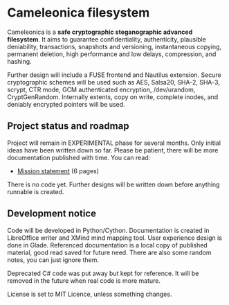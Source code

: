   Cameleonica filesystem
==========================

Cameleonica is a **safe cryptographic steganographic advanced filesystem**. It aims to guarantee confidentiality, authenticity, plausible deniability, transactions, snapshots and versioning, instantaneous copying, permanent deletion, high performance and low delays, compression, and hashing.

Further design will include a FUSE frontend and Nautilus extension. Secure cryptographic schemes will be used such as AES, Salsa20, SHA-2, SHA-3, scrypt, CTR mode, GCM authenticated encryption, /dev/urandom, CryptGenRandom. Internally extents, copy on write, complete inodes, and deniably encrypted pointers will be used.

  Project status and roadmap
------------------------------

Project will remain in EXPERIMENTAL phase for several months. Only initial ideas have been written down so far. Please be patient, there will be more documentation published with time. You can read:

- [Mission statement](https://github.com/arekbulski/Cameleonica/blob/master/documentation/mission.pdf) (6 pages)

There is no code yet. Further designs will be written down before anything runnable is created. 

  Development notice
----------------------

Code will be developed in Python/Cython. Documentation is created in LibreOffice writer and XMind mind mapping tool. User experience design is done in Glade. Referenced documentation is a local copy of published material, good read saved for future need. There are also some random notes, you can just ignore them.

Deprecated C# code was put away but kept for reference. It will be removed in the future when real code is more mature. 

License is set to MIT Licence, unless something changes.


